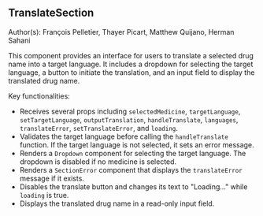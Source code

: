 ## TranslateSection

Author(s): François Pelletier, Thayer Picart, Matthew Quijano, Herman Sahani

This component provides an interface for users to translate a selected drug name into a target language. It includes a dropdown for selecting the target language, a button to initiate the translation, and an input field to display the translated drug name.

Key functionalities:

- Receives several props including `selectedMedicine`, `targetLanguage`, `setTargetLanguage`, `outputTranslation`, `handleTranslate`, `languages`, `translateError`, `setTranslateError`, and `loading`.
- Validates the target language before calling the `handleTranslate` function. If the target language is not selected, it sets an error message.
- Renders a `Dropdown` component for selecting the target language. The dropdown is disabled if no medicine is selected.
- Renders a `SectionError` component that displays the `translateError` message if it exists.
- Disables the translate button and changes its text to "Loading..." while `loading` is true.
- Displays the translated drug name in a read-only input field.
